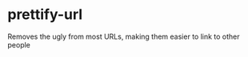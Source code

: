 prettify-url
============

Removes the ugly from most URLs, making them easier to link to other people